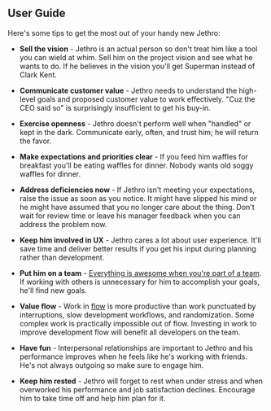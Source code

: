 User Guide
------------

Here's some tips to get the most out of your handy new Jethro:

* __Sell the vision__ - Jethro is an actual person so don't treat him like a tool you can wield at whim. Sell him on the project vision and see what he wants to do. If he believes in the vision you'll get Superman instead of Clark Kent.

* __Communicate customer value__ - Jethro needs to understand the high-level goals and proposed customer value to work effectively. "Cuz the CEO said so" is surprisingly insufficient to get his buy-in. 

* __Exercise openness__ - Jethro doesn't perform well when "handled" or kept in the dark. Communicate early, often, and trust him; he will return the favor.

* __Make expectations and priorities clear__ - If you feed him waffles for breakfast you'll be eating waffles for dinner. Nobody wants old soggy waffles for dinner.

* __Address deficiencies now__ - If Jethro isn't meeting your expectations, raise the issue as soon as you notice. It might have slipped his mind or he might have assumed that you no longer care about the thing. Don't wait for review time or leave his manager feedback when you can address the problem now.

* __Keep him involved in UX__ - Jethro cares a lot about user experience. It'll save time and deliver better results if you get his input during planning rather than development.

* __Put him on a team__ - [Everything is awesome when you're part of a team](https://www.youtube.com/watch?v=StTqXEQ2l-Y). If working with others is unnecessary for him to accomplish your goals, he'll find new goals. 

* __Value flow__ - Work in [flow](http://en.wikipedia.org/wiki/Flow_%28psychology%29) is more productive than work punctuated by interruptions, slow development workflows, and randomization. Some complex work is practically impossible out of flow. Investing in work to improve development flow will benefit all developers on the team.

* __Have fun__ - Interpersonal relationships are important to Jethro and his performance improves when he feels like he's working with friends. He's not always outgoing so make sure to engage him.

* __Keep him rested__ - Jethro will forget to rest when under stress and when overworked his performance and job satisfaction declines. Encourage him to take time off and help him plan for it.
